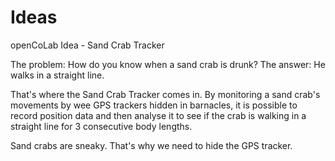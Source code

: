 # Ideas
openCoLab Idea - Sand Crab Tracker

The problem: How do you know when a sand crab is drunk?
The answer: He walks in a straight line.

That's where the Sand Crab Tracker comes in. By monitoring a sand crab's movements by wee GPS trackers hidden in barnacles, it is possible to record position data and then analyse it to see if the crab is walking in a straight line for 3 consecutive body lengths.

Sand crabs are sneaky. That's why we need to hide the GPS tracker.
